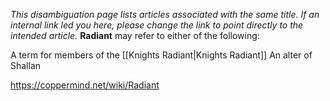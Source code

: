 *This disambiguation page lists articles associated with the same title.  If an internal link led you here, please change the link to point directly to the intended article.*
**Radiant** may refer to either of the following:

A term for members of the [[Knights Radiant\|Knights Radiant]]
An alter of Shallan


https://coppermind.net/wiki/Radiant